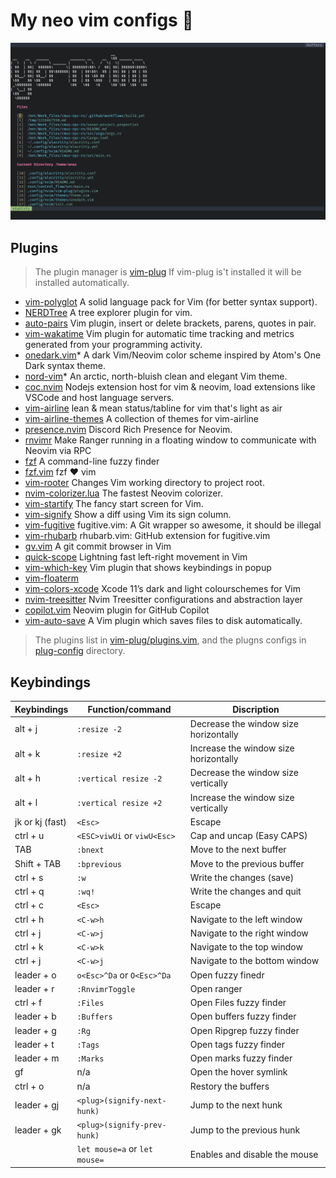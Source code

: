 # My neo vim configs 🥰

![startfy screenshot](./Screenshots/startify_0.0.1.png)

## Plugins

> The plugin manager is [vim-plug](https://github.com/junegunn/vim-plug)
> If vim-plug is't installed it will be installed automatically.

- [vim-polyglot](https://github.com/sheerun/vim-polyglot) A solid language pack for Vim (for better syntax support).
- [NERDTree](https://github.com/preservim/nerdtree) A tree explorer plugin for vim.
- [auto-pairs](https://github.com/jiangmiao/auto-pairs) Vim plugin, insert or delete brackets, parens, quotes in pair.
- [vim-wakatime](https://github.com/wakatime/vim-wakatime) Vim plugin for automatic time tracking and metrics generated from your programming activity.
- [onedark.vim](https://github.com/joshdick/onedark.vim)\* A dark Vim/Neovim color scheme inspired by Atom's One Dark syntax theme.
- [nord-vim](https://github.com/arcticicestudio/nord-vim)\* An arctic, north-bluish clean and elegant Vim theme.
- [coc.nvim](https://github.com/neoclide/coc.nvim) Nodejs extension host for vim & neovim, load extensions like VSCode and host language servers.
- [vim-airline](https://github.com/vim-airline/vim-airline) lean & mean status/tabline for vim that's light as air
- [vim-airline-themes](https://github.com/vim-airline/vim-airline-themes) A collection of themes for vim-airline
- [presence.nvim](https://github.com/andweeb/presence.nvim) Discord Rich Presence for Neovim.
- [rnvimr](https://github.com/kevinhwang91/rnvimr) Make Ranger running in a floating window to communicate with Neovim via RPC
- [fzf](https://github.com/junegunn/fzf) A command-line fuzzy finder
- [fzf.vim](https://github.com/junegunn/fzf.vim) fzf ❤ vim
- [vim-rooter](https://github.com/airblade/vim-rooter) Changes Vim working directory to project root.
- [nvim-colorizer.lua](https://github.com/norcalli/nvim-colorizer.lua) The fastest Neovim colorizer.
- [vim-startify](https://github.com/mhinz/vim-startify) The fancy start screen for Vim.
- [vim-signify](https://github.com/mhinz/vim-signify) Show a diff using Vim its sign column.
- [vim-fugitive](https://github.com/tpope/vim-fugitive) fugitive.vim: A Git wrapper so awesome, it should be illegal
- [vim-rhubarb](https://github.com/tpope/vim-rhubarb) rhubarb.vim: GitHub extension for fugitive.vim
- [gv.vim](https://github.com/junegunn/gv.vim) A git commit browser in Vim
- [quick-scope](https://github.com/unblevable/quick-scope) Lightning fast left-right movement in Vim
- [vim-which-key](https://github.com/liuchengxu/vim-which-key) Vim plugin that shows keybindings in popup
- [vim-floaterm](https://github.com/voldikss/vim-floaterm)
- [vim-colors-xcode](https://github.com/arzg/vim-colors-xcode) Xcode 11’s dark and light colourschemes for Vim
- [nvim-treesitter](https://github.com/nvim-treesitter/nvim-treesitter) Nvim Treesitter configurations and abstraction layer
- [copilot.vim](https://github.com/github/copilot.vim) Neovim plugin for GitHub Copilot
- [vim-auto-save](https://github.com/907th/vim-auto-save) A Vim plugin which saves files to disk automatically.


> The plugins list in [vim-plug/plugins.vim](./vim-plug/plugins.vim),
> and the plugns configs in [plug-config](./plug-config) directory.

## Keybindings

| Keybindings     | Function/command            | Discription                           |
| --------------- | --------------------------- | ------------------------------------- |
| alt + j         | `:resize -2`                | Decrease the window size horizontally |
| alt + k         | `:resize +2`                | Increase the window size horizontally |
| alt + h         | `:vertical resize -2`       | Decrease the window size vertically   |
| alt + l         | `:vertical resize +2`       | Increase the window size vertically   |
| jk or kj (fast) | `<Esc>`                     | Escape                                |
| ctrl + u        | `<ESC>viwUi` or `viwU<Esc>` | Cap and uncap (Easy CAPS)             |
| TAB             | `:bnext`                    | Move to the next buffer               |
| Shift + TAB     | `:bprevious`                | Move to the previous buffer           |
| ctrl + s        | `:w`                        | Write the changes (save)              |
| ctrl + q        | `:wq!`                      | Write the changes and quit            |
| ctrl + c        | `<Esc>`                     | Escape                                |
| ctrl + h        | `<C-w>h`                    | Navigate to the left window           |
| ctrl + j        | `<C-w>j`                    | Navigate to the right window          |
| ctrl + k        | `<C-w>k`                    | Navigate to the top window            |
| ctrl + j        | `<C-w>j`                    | Navigate to the bottom window         |
| leader + o      | `o<Esc>^Da` or `O<Esc>^Da`  | Open fuzzy finedr                     |
| leader + r      | `:RnvimrToggle`             | Open ranger                           |
| ctrl + f        | `:Files`                    | Open Files fuzzy finder               |
| leader + b      | `:Buffers`                  | Open buffers fuzzy finder             |
| leader + g      | `:Rg`                       | Open Ripgrep fuzzy finder             |
| leader + t      | `:Tags`                     | Open tags fuzzy finder                |
| leader + m      | `:Marks`                    | Open marks fuzzy finder               |
| gf              | n/a                         | Open the hover symlink                |
| ctrl + o        | n/a                         | Restory the buffers                   |
| leader + gj     | `<plug>(signify-next-hunk)` | Jump to the next hunk                 |
| leader + gk     | `<plug>(signify-prev-hunk)` | Jump to the previous hunk             |
| <F6>            | ``let mouse=a``  or `let mouse=` | Enables and disable the mouse        |
